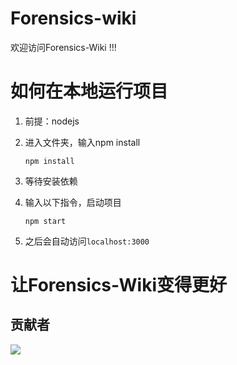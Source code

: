 # Forensics-wiki

欢迎访问Forensics-Wiki !!!

# 如何在本地运行项目

1. 前提：nodejs
2. 进入文件夹，输入npm install

   ```
   npm install
   ```
   
4. 等待安装依赖
5. 输入以下指令，启动项目
   ```
   npm start
   ```
   
7. 之后会自动访问`localhost:3000`

# 让Forensics-Wiki变得更好

## 贡献者

<a href="https://github.com/eryajf/learn-github/graphs/contributors">
  <img src="https://contrib.rocks/image?repo=eryajf/learn-github" />
</a>
